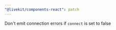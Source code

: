 ```yaml
---
"@livekit/components-react": patch
---
```


Don't emit connection errors if `connect` is set to false
